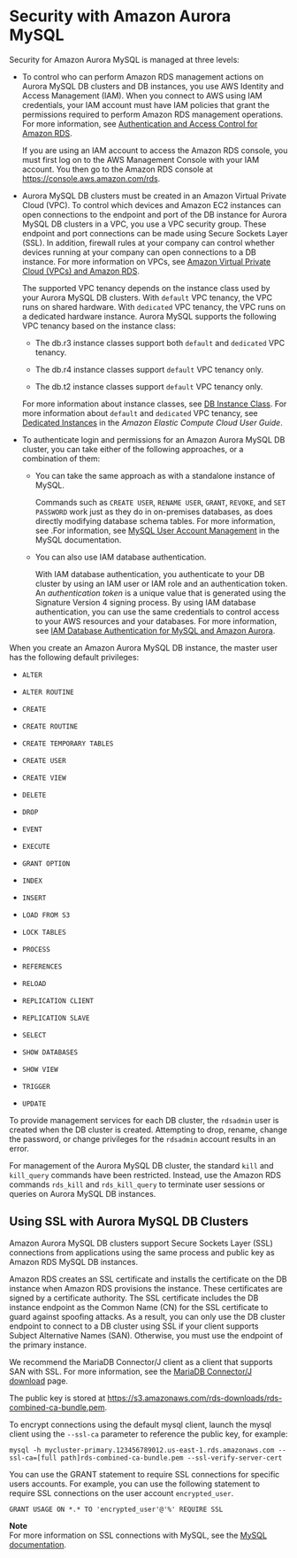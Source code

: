 # Security with Amazon Aurora MySQL<a name="AuroraMySQL.Security"></a>

Security for Amazon Aurora MySQL is managed at three levels:

+ To control who can perform Amazon RDS management actions on Aurora MySQL DB clusters and DB instances, you use AWS Identity and Access Management \(IAM\)\. When you connect to AWS using IAM credentials, your IAM account must have IAM policies that grant the permissions required to perform Amazon RDS management operations\. For more information, see [Authentication and Access Control for Amazon RDS](UsingWithRDS.IAM.md)\.

  If you are using an IAM account to access the Amazon RDS console, you must first log on to the AWS Management Console with your IAM account\. You then go to the Amazon RDS console at [https://console\.aws\.amazon\.com/rds](https://console.aws.amazon.com/rds)\.

+ Aurora MySQL DB clusters must be created in an Amazon Virtual Private Cloud \(VPC\)\. To control which devices and Amazon EC2 instances can open connections to the endpoint and port of the DB instance for Aurora MySQL DB clusters in a VPC, you use a VPC security group\. These endpoint and port connections can be made using Secure Sockets Layer \(SSL\)\. In addition, firewall rules at your company can control whether devices running at your company can open connections to a DB instance\. For more information on VPCs, see [Amazon Virtual Private Cloud \(VPCs\) and Amazon RDS](USER_VPC.md)\.

  The supported VPC tenancy depends on the instance class used by your Aurora MySQL DB clusters\. With `default` VPC tenancy, the VPC runs on shared hardware\. With `dedicated` VPC tenancy, the VPC runs on a dedicated hardware instance\. Aurora MySQL supports the following VPC tenancy based on the instance class:

  + The db\.r3 instance classes support both `default` and `dedicated` VPC tenancy\.

  + The db\.r4 instance classes support `default` VPC tenancy only\.

  + The db\.t2 instance classes support `default` VPC tenancy only\.

  For more information about instance classes, see [DB Instance Class](Concepts.DBInstanceClass.md)\. For more information about `default` and `dedicated` VPC tenancy, see [Dedicated Instances](http://docs.aws.amazon.com/AWSEC2/latest/UserGuide/dedicated-instance.html) in the *Amazon Elastic Compute Cloud User Guide*\.

+ To authenticate login and permissions for an Amazon Aurora MySQL DB cluster, you can take either of the following approaches, or a combination of them:

  + You can take the same approach as with a standalone instance of MySQL\.

    Commands such as `CREATE USER`, `RENAME USER`, `GRANT`, `REVOKE`, and `SET PASSWORD` work just as they do in on\-premises databases, as does directly modifying database schema tables\. For more information, see \.For information, see [MySQL User Account Management](http://dev.mysql.com/doc/mysql-security-excerpt/5.6/en/user-account-management.html) in the MySQL documentation\.

  + You can also use IAM database authentication\.

    With IAM database authentication, you authenticate to your DB cluster by using an IAM user or IAM role and an authentication token\. An *authentication token* is a unique value that is generated using the Signature Version 4 signing process\. By using IAM database authentication, you can use the same credentials to control access to your AWS resources and your databases\. For more information, see [IAM Database Authentication for MySQL and Amazon Aurora](UsingWithRDS.IAMDBAuth.md)\.

When you create an Amazon Aurora MySQL DB instance, the master user has the following default privileges:

+  `ALTER` 

+  `ALTER ROUTINE` 

+  `CREATE` 

+  `CREATE ROUTINE` 

+  `CREATE TEMPORARY TABLES` 

+  `CREATE USER` 

+  `CREATE VIEW` 

+  `DELETE` 

+  `DROP` 

+  `EVENT` 

+  `EXECUTE` 

+  `GRANT OPTION` 

+  `INDEX` 

+  `INSERT` 

+  `LOAD FROM S3` 

+  `LOCK TABLES` 

+  `PROCESS` 

+  `REFERENCES` 

+  `RELOAD` 

+  `REPLICATION CLIENT` 

+  `REPLICATION SLAVE` 

+  `SELECT` 

+  `SHOW DATABASES` 

+  `SHOW VIEW` 

+  `TRIGGER` 

+  `UPDATE` 

To provide management services for each DB cluster, the `rdsadmin` user is created when the DB cluster is created\. Attempting to drop, rename, change the password, or change privileges for the `rdsadmin` account results in an error\.

For management of the Aurora MySQL DB cluster, the standard `kill` and `kill_query` commands have been restricted\. Instead, use the Amazon RDS commands `rds_kill` and `rds_kill_query` to terminate user sessions or queries on Aurora MySQL DB instances\. 

## Using SSL with Aurora MySQL DB Clusters<a name="AuroraMySQL.Security.SSL"></a>

Amazon Aurora MySQL DB clusters support Secure Sockets Layer \(SSL\) connections from applications using the same process and public key as Amazon RDS MySQL DB instances\.

Amazon RDS creates an SSL certificate and installs the certificate on the DB instance when Amazon RDS provisions the instance\. These certificates are signed by a certificate authority\. The SSL certificate includes the DB instance endpoint as the Common Name \(CN\) for the SSL certificate to guard against spoofing attacks\. As a result, you can only use the DB cluster endpoint to connect to a DB cluster using SSL if your client supports Subject Alternative Names \(SAN\)\. Otherwise, you must use the endpoint of the primary instance\. 

We recommend the MariaDB Connector/J client as a client that supports SAN with SSL\. For more information, see the [MariaDB Connector/J download](https://downloads.mariadb.org/connector-java/) page\.

The public key is stored at [https://s3\.amazonaws\.com/rds\-downloads/rds\-combined\-ca\-bundle\.pem](https://s3.amazonaws.com/rds-downloads/rds-combined-ca-bundle.pem)\. 

To encrypt connections using the default mysql client, launch the mysql client using the `--ssl-ca` parameter to reference the public key, for example:

 `mysql -h mycluster-primary.123456789012.us-east-1.rds.amazonaws.com --ssl-ca=[full path]rds-combined-ca-bundle.pem --ssl-verify-server-cert` 

You can use the GRANT statement to require SSL connections for specific users accounts\. For example, you can use the following statement to require SSL connections on the user account `encrypted_user`\.

 ` GRANT USAGE ON *.* TO 'encrypted_user'@'%' REQUIRE SSL ` 

**Note**  
For more information on SSL connections with MySQL, see the [MySQL documentation](http://dev.mysql.com/doc/refman/5.6/en/ssl-connections.html)\.